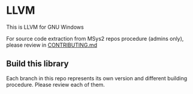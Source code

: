 # LLVM

This is LLVM for GNU Windows

For source code extraction from MSys2 repos procedure (admins only), please review in [CONTRIBUTING.md](CONTRIBUTING.md)

## Build this library

Each branch in this repo represents its own version and different building procedure. Please review each of them.

